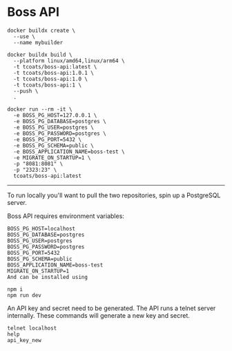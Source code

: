 # Boss API

```
docker buildx create \
  --use \
  --name mybuilder

docker buildx build \
  --platform linux/amd64,linux/arm64 \
  -t tcoats/boss-api:latest \
  -t tcoats/boss-api:1.0.1 \
  -t tcoats/boss-api:1.0 \
  -t tcoats/boss-api:1 \
  --push \
  .

docker run --rm -it \
  -e BOSS_PG_HOST=127.0.0.1 \
  -e BOSS_PG_DATABASE=postgres \
  -e BOSS_PG_USER=postgres \
  -e BOSS_PG_PASSWORD=postgres \
  -e BOSS_PG_PORT=5432 \
  -e BOSS_PG_SCHEMA=public \
  -e BOSS_APPLICATION_NAME=boss-test \
  -e MIGRATE_ON_STARTUP=1 \
  -p "8081:8081" \
  -p "2323:23" \
  tcoats/boss-api:latest
```

---

To run locally you'll want to pull the two repositories, spin up a PostgreSQL server.

Boss API requires environment variables:
```
BOSS_PG_HOST=localhost
BOSS_PG_DATABASE=postgres
BOSS_PG_USER=postgres
BOSS_PG_PASSWORD=postgres
BOSS_PG_PORT=5432
BOSS_PG_SCHEMA=public
BOSS_APPLICATION_NAME=boss-test
MIGRATE_ON_STARTUP=1
And can be installed using
```

```
npm i
npm run dev
```

An API key and secret need to be generated. The API runs a telnet server internally. These commands will generate a new key and secret.

```
telnet localhost
help
api_key_new
```
